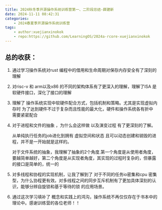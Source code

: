 ```yaml
---
title: 2024秋冬季开源操作系统训练营第一、二阶段总结-薛建新
date: 2024-11-11 08:42:31
categories:
    - 2024春夏季开源操作系统训练营
tags:
    - author:xuejianxinokok
    - repo:https://github.com/LearningOS/2024a-rcore-xuejianxinokok
---
```


## 

## 总的收获：

1. 通过学习操作系统对rust 编程中的借用和生命周期对保存内存安全有了深刻的理解

2. 对risc-v 和 arm以及x86 的不同的架构体系有了更深入的理解，理解了ISA 是软硬件接口，深化了接口的理解

3. 理解了 操作系统实现中软硬件配合方式，包括机制和策略。尤其是实现虚拟内存时 为了达到硬件不过于复杂而且性能的最大化，硬件和操作系统各有折中 需要紧密配合

4. 对于进程和文件的抽象 ，为什么会这样做 以及演变过程 有了更深刻的了解。
   
   从单纯执行任务的job进化到拥有 虚拟空间和状态 且可以动态创建和销毁的进程，并不是一开始就是这样的。
   
   对于文件系统的抽象，我理解了抽象的2个角度.第一个角度是从使用者角度，要越简单越好，第二个角度是从实现者角度，其实现的过程时复杂的，但暴露的接口是简单的，统一的

5. 对多线程和协程的实现机制，让我了解到了 对于不同的任务io密集和cpu 密集型，为什么协程更有效。对多线程之间的同步互斥机制有了更加具体深刻的认识，能够分辨自旋锁和基于等待的锁 的应用场景。

6. 通过这次学习填补了 概念和实践上的鸿沟，操作系统不再仅仅存在于书本中的理论中。感谢训练营的各位老师！！
